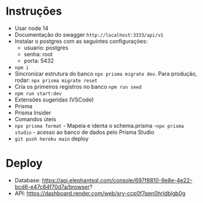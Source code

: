 # Instruções
 - Usar node 14
 - Documentação do swagger `http://localhost:3333/api/v1`
 - Instalar o postgres com as seguintes configurações:
   - usuario: postgres
   - senha: root
   - porta: 5432
 - `npm i`
 - Sincronizar estrutura do banco `npx prisma migrate dev`. Para produção, rodar: `npx prisma migrate reset`
 - Cria os primeiros registros no banco `npm run seed`
 - `npm run start:dev`
 - Extensões sugeridas (VSCode)
  - Prisma
  - Prisma Insider
- Comandos úteis
 - `npx prisma format` - Mapeia e identa o schema.prisma
 -`npx prisma studio` - acesso ao banco de dados pelo Prisma Studio
 - `git push heroku main` deploy

# Deploy
 - Database: https://api.elephantsql.com/console/697f8810-9e8e-4e22-bcd6-e47c84f70d7a/browser?
 - API: https://dashboard.render.com/web/srv-ccp0f7qen0hrldblgb0g